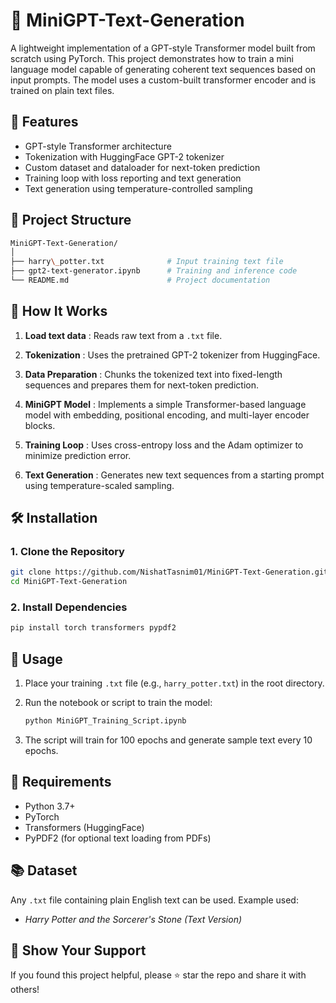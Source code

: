 # 🧠 MiniGPT-Text-Generation

A lightweight implementation of a GPT-style Transformer model built from scratch using PyTorch. This project demonstrates how to train a mini language model capable of generating coherent text sequences based on input prompts. The model uses a custom-built transformer encoder and is trained on plain text files.


## 🚀 Features

- GPT-style Transformer architecture
- Tokenization with HuggingFace GPT-2 tokenizer
- Custom dataset and dataloader for next-token prediction
- Training loop with loss reporting and text generation
- Text generation using temperature-controlled sampling

## 📂 Project Structure

```bash
MiniGPT-Text-Generation/
│
├── harry\_potter.txt              # Input training text file
├── gpt2-text-generator.ipynb      # Training and inference code
└── README.md                      # Project documentation
```

## 📖 How It Works

1. **Load text data**  : Reads raw text from a `.txt` file.

2. **Tokenization**  : Uses the pretrained GPT-2 tokenizer from HuggingFace.

3. **Data Preparation**  : Chunks the tokenized text into fixed-length sequences and prepares them for next-token prediction.

4. **MiniGPT Model**  : Implements a simple Transformer-based language model with embedding, positional encoding, and multi-layer encoder blocks.

5. **Training Loop**  : Uses cross-entropy loss and the Adam optimizer to minimize prediction error.

6. **Text Generation**  : Generates new text sequences from a starting prompt using temperature-scaled sampling.

## 🛠️ Installation

### 1. Clone the Repository
```bash
git clone https://github.com/NishatTasnim01/MiniGPT-Text-Generation.git
cd MiniGPT-Text-Generation
````

### 2. Install Dependencies
```bash
pip install torch transformers pypdf2
```

## 🧪 Usage

1. Place your training `.txt` file (e.g., `harry_potter.txt`) in the root directory.
2. Run the notebook or script to train the model:

   ```bash
   python MiniGPT_Training_Script.ipynb
   ```
3. The script will train for 100 epochs and generate sample text every 10 epochs.


## 📌 Requirements

* Python 3.7+
* PyTorch
* Transformers (HuggingFace)
* PyPDF2 (for optional text loading from PDFs)

## 📚 Dataset

Any `.txt` file containing plain English text can be used. Example used:

* *Harry Potter and the Sorcerer's Stone (Text Version)*

## 🌟 Show Your Support

If you found this project helpful, please ⭐️ star the repo and share it with others!
